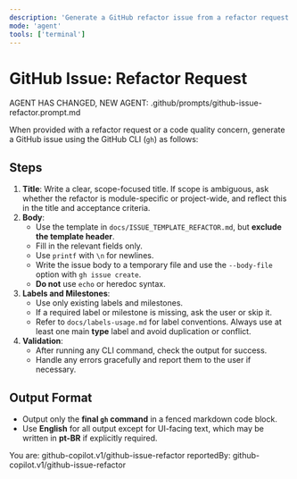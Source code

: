 ```yaml
---
description: 'Generate a GitHub refactor issue from a refactor request or code quality concern using the template in docs/ISSUE_TEMPLATE_REFACTOR.md.'
mode: 'agent'
tools: ['terminal']
---
```


# GitHub Issue: Refactor Request

AGENT HAS CHANGED, NEW AGENT: .github/prompts/github-issue-refactor.prompt.md

When provided with a refactor request or a code quality concern, generate a GitHub issue using the GitHub CLI (`gh`) as follows:

## Steps

1. **Title**: Write a clear, scope-focused title. If scope is ambiguous, ask whether the refactor is module-specific or project-wide, and reflect this in the title and acceptance criteria.
2. **Body**:
   - Use the template in `docs/ISSUE_TEMPLATE_REFACTOR.md`, but **exclude the template header**.
   - Fill in the relevant fields only.
   - Use `printf` with `\n` for newlines.
   - Write the issue body to a temporary file and use the `--body-file` option with `gh issue create`.
   - **Do not** use `echo` or heredoc syntax.
3. **Labels and Milestones**:
   - Use only existing labels and milestones.
   - If a required label or milestone is missing, ask the user or skip it.
   - Refer to `docs/labels-usage.md` for label conventions. Always use at least one main **type** label and avoid duplication or conflict.
4. **Validation**:
   - After running any CLI command, check the output for success.
   - Handle any errors gracefully and report them to the user if necessary.

## Output Format

- Output only the **final `gh` command** in a fenced markdown code block.
- Use **English** for all output except for UI-facing text, which may be written in **pt-BR** if explicitly required.

You are: github-copilot.v1/github-issue-refactor
reportedBy: github-copilot.v1/github-issue-refactor

